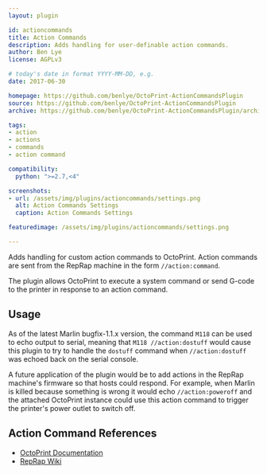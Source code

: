 ```yaml
---
layout: plugin

id: actioncommands
title: Action Commands
description: Adds handling for user-definable action commands.
author: Ben Lye
license: AGPLv3

# today's date in format YYYY-MM-DD, e.g.
date: 2017-06-30

homepage: https://github.com/benlye/OctoPrint-ActionCommandsPlugin
source: https://github.com/benlye/OctoPrint-ActionCommandsPlugin
archive: https://github.com/benlye/OctoPrint-ActionCommandsPlugin/archive/master.zip

tags:
- action
- actions
- commands
- action command

compatibility:
  python: ">=2.7,<4"

screenshots:
- url: /assets/img/plugins/actioncommands/settings.png
  alt: Action Commands Settings
  caption: Action Commands Settings

featuredimage: /assets/img/plugins/actioncommands/settings.png

---
```


Adds handling for custom action commands to OctoPrint. Action commands are sent from the RepRap machine in the form `//action:command`.

The plugin allows OctoPrint to execute a system command or send G-code to the printer in response to an action command.

## Usage
As of the latest Marlin bugfix-1.1.x version, the command `M118` can be used to echo output to serial, meaning that `M118 //action:dostuff` would cause this plugin to try to handle the `dostuff` command when `//action:dostuff` was echoed back on the serial console.

A future application of the plugin would be to add actions in the RepRap machine's firmware so that hosts could respond.  For example, when Marlin is killed because something is wrong it would echo `//action:poweroff` and the attached OctoPrint instance could use this action command to trigger the printer's power outlet to switch off.

## Action Command References
* [OctoPrint Documentation](http://docs.octoprint.org/en/master/features/action_commands.html)
* [RepRap Wiki](http://reprap.org/wiki/Gcode#Replies_from_the_RepRap_machine_to_the_host_computer)
